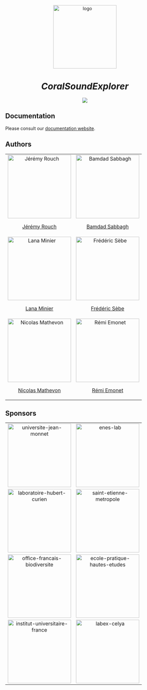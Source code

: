 <div align="center">

<img
alt="logo"
width="200"
src="https://sound-scape-explorer.github.io/img/cse/logo.svg"
/>

# _CoralSoundExplorer_

![](https://sound-scape-explorer.github.io/img/demo.png)

</div>

## Documentation

Please consult
our [documentation website](https://sound-scape-explorer.github.io).

## Authors

<table align="center">
  <tr>
    <td align="center">
      <img
        alt="Jérémy Rouch"
        src="https://sound-scape-explorer.github.io/img/cse/authors/jeremy-rouch.jpeg"
        width="auto"
        height="200"
      />
      <p align="center">
        <a
          href="https://www.researchgate.net/profile/Jeremy-Rouch"
          target="_blank"
          rel="noopener noreferrer"
        >
          Jérémy Rouch
        </a>
      </p>
    </td>
    <td align="center">
      <img
        alt="Bamdad Sabbagh"
        src="https://sound-scape-explorer.github.io/img/cse/authors/bamdad-sabbagh.jpeg"
        width="auto"
        height="200"
      />
      <p align="center">
        <a
          href="https://bamdad.fr/"
          target="_blank"
          rel="noopener noreferrer"
        >
          Bamdad Sabbagh
        </a>
      </p>
    </td>
  </tr>
  <tr>
    <td align="center">
      <img
        alt="Lana Minier"
        src="https://sound-scape-explorer.github.io/img/cse/authors/lana-minier.jpeg"
        width="auto"
        height="200"
      />
      <p align="center">
        <a
          href="https://www.researchgate.net/profile/Lana-Minier-2"
          target="_blank"
          rel="noopener noreferrer"
        >
          Lana Minier
        </a>
      </p>
    </td>
    <td align="center">
      <img
        alt="Frédéric Sèbe"
        src="https://sound-scape-explorer.github.io/img/cse/authors/frederic-sebe.png"
        width="auto"
        height="200"
      />
      <p align="center">
        <a
          href="https://celya.universite-lyon.fr/membres-de-celya/frederic-sebe--37274.kjsp"
          target="_blank"
          rel="noopener noreferrer"
        >
          Frédéric Sèbe
        </a>
      </p>
    </td>
  </tr>
  <tr>
    <td align="center">
      <img
        alt="Nicolas Mathevon"
        src="https://sound-scape-explorer.github.io/img/cse/authors/nicolas-mathevon.jpeg"
        width="auto"
        height="200"
      />
      <p align="center">
        <a
          href="https://www.eneslab.com/nicolas-mathevon"
          target="_blank"
          rel="noopener noreferrer"
        >
          Nicolas Mathevon
        </a>
      </p>
    </td>
    <td align="center">
      <img
        alt="Rémi Emonet"
        src="https://sound-scape-explorer.github.io/img/cse/authors/remi-emonet.jpg"
        width="auto"
        height="200"
      />
      <p align="center">
        <a
          href="https://home.heeere.com/"
          target="_blank"
          rel="noopener noreferrer"
        >
          Rémi Emonet
        </a>
      </p>
    </td>
  </tr>
</table>

## Sponsors

<table align="center">
  <tr>
    <td align="center">
      <a
        href="https://www.univ-st-etienne.fr/"
        target="_blank"
        rel="noopener noreferrer"
      >
        <img
          alt="universite-jean-monnet"
          src="https://sound-scape-explorer.github.io/img/cse/sponsors/universite-jean-monnet.png"
          width="200"
          height="auto"
        />
      </a>
    </td>
    <td align="center">
      <a
        href="https://www.eneslab.com/"
        target="_blank"
        rel="noopener noreferrer"
      >
        <img
          alt="enes-lab"
          src="https://sound-scape-explorer.github.io/img/cse/sponsors/enes-lab.jpg"
          width="200"
          height="auto"
        />
      </a>
    </td>
  </tr>
  <tr>
    <td align="center">
      <a
        href="https://laboratoirehubertcurien.univ-st-etienne.fr/"
        target="_blank"
        rel="noopener noreferrer"
      >
        <img
          alt="laboratoire-hubert-curien"
          src="https://sound-scape-explorer.github.io/img/cse/sponsors/laboratoire-hubert-curien.svg"
          width="200"
          height="auto"
        />
      </a>
    </td>
    <td align="center">
      <a
        href="https://www.saint-etienne-metropole.fr/"
        target="_blank"
        rel="noopener noreferrer"
      >
        <img
          alt="saint-etienne-metropole"
          src="https://sound-scape-explorer.github.io/img/cse/sponsors/saint-etienne-metropole.png"
          width="200"
          height="auto"
        />
      </a>
    </td>
  </tr>
  <tr>
    <td align="center">
      <a
        href="https://www.ofb.gouv.fr/"
        target="_blank"
        rel="noopener noreferrer"
      >
        <img
          alt="office-francais-biodiversite"
          src="https://sound-scape-explorer.github.io/img/cse/sponsors/office-francais-biodiversite.png"
          width="200"
          height="auto"
        />
      </a>
    </td>
    <td align="center">
      <a
        href="https://www.ephe.psl.eu/"
        target="_blank"
        rel="noopener noreferrer"
      >
        <img
          alt="ecole-pratique-hautes-etudes"
          src="https://sound-scape-explorer.github.io/img/cse/sponsors/ecole-pratique-hautes-etudes.png"
          width="200"
          height="auto"
        />
      </a>
    </td>
  </tr>
  <tr>
    <td align="center">
      <a
        href="https://www.iufrance.fr/"
        target="_blank"
        rel="noopener noreferrer"
      >
        <img
          alt="institut-universitaire-france"
          src="https://sound-scape-explorer.github.io/img/cse/sponsors/institut-universitaire-france.png"
          width="200"
          height="auto"
        />
      </a>
    </td>
    <td align="center">
      <a
        href="https://celya.universite-lyon.fr/labex-celya-151124.kjsp"
        target="_blank"
        rel="noopener noreferrer"
      >
        <img
          alt="labex-celya"
          src="https://sound-scape-explorer.github.io/img/cse/sponsors/labex-celya.svg"
          width="200"
          height="auto"
        />
      </a>
    </td>
  </tr>
</table>
